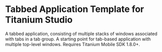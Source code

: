 # Tabbed Application Template for Titanium Studio

A tabbed application, consisting of multiple stacks of windows associated with tabs in a tab group.  A starting point for tab-based application with multiple top-level windows. Requires Titanium Mobile SDK 1.8.0+.